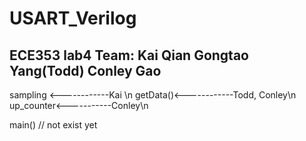 # USART_Verilog
ECE353 lab4 
Team:
Kai Qian
Gongtao Yang(Todd)
Conley Gao
--------------------------------------------------
sampling <------------Kai \n
getData()<------------Todd, Conley\n
up_counter<-----------Conley\n

main()   // not exist yet
